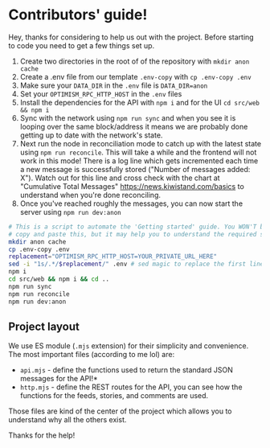 # Contributors' guide!
Hey, thanks for considering to help us out with the project. Before starting to code you need to get a few things set up.

1. Create two directories in the root of of the repository with `mkdir anon cache`
2. Create a .env file from our template `.env-copy` with `cp .env-copy .env`
3. Make sure your `DATA_DIR` in the `.env` file is `DATA_DIR=anon`
4. Set your `OPTIMISM_RPC_HTTP_HOST` in the `.env` files 
5. Install the dependencies for the API with `npm i` and for the UI `cd src/web && npm i`
6. Sync with the network using `npm run sync` and when you see it is looping over the same block/address it means we are probably done getting up to date with the network's state.
7. Next run the node in reconciliation mode to catch up with the latest state using `npm run reconcile`. This will take a while and the frontend will not work in this mode! There is a log line which gets incremented each time a new message is successfully stored ("Number of messages added: X"). Watch out for this line and cross check with the chart at "Cumulative Total Messages" https://news.kiwistand.com/basics to understand when you're done reconciling.
8. Once you've reached roughly the messages, you can now start the server using `npm run dev:anon`

```bash
# This is a script to automate the 'Getting started' guide. You WON'T be able to just
# copy and paste this, but it may help you to understand the required steps.
mkdir anon cache
cp .env-copy .env
replacement="OPTIMISM_RPC_HTTP_HOST=YOUR_PRIVATE_URL_HERE"
sed -i "1s/.*/$replacement/" .env # sed magic to replace the first line of the .env file with the OPTIMISM stuff
npm i
cd src/web && npm i && cd ..
npm run sync
npm run reconcile
npm run dev:anon
```
## Project layout
We use ES module (`.mjs` extension) for their simplicity and convenience. The most important files (according to me lol) are:
- `api.mjs` - define the functions used to return the standard JSON messages for the API!*
- `http.mjs` - define the REST routes for the API, you can see how the functions for the feeds, stories, and comments are used.

Those files are kind of the center of the project which allows you to understand why all the others exist.

Thanks for the help!
